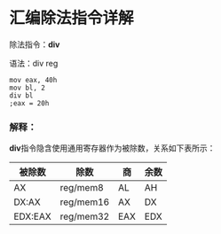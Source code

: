 # 汇编除法指令详解

除法指令：**div**

语法：div reg

```assembly
mov eax, 40h
mov bl, 2
div bl
;eax = 20h
```

### 解释：

**div**指令隐含使用通用寄存器作为被除数，关系如下表所示：

| 被除数  | 除数      | 商   | 余数 |
| ------- | --------- | ---- | ---- |
| AX      | reg/mem8  | AL   | AH   |
| DX:AX   | reg/mem16 | AX   | DX   |
| EDX:EAX | reg/mem32 | EAX  | EDX  |